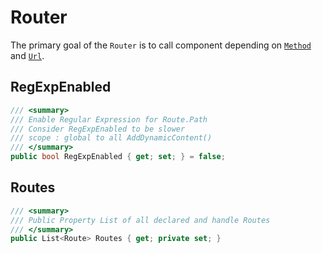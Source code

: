 # Router

The primary goal of the `Router` is to call component depending on [`Method`](./httprequest#method) and [`Url`](./httprequest#url).


## RegExpEnabled

```csharp
/// <summary>
/// Enable Regular Expression for Route.Path
/// Consider RegExpEnabled to be slower
/// scope : global to all AddDynamicContent()
/// </summary>
public bool RegExpEnabled { get; set; } = false;
```


## Routes

```csharp
/// <summary>
/// Public Property List of all declared and handle Routes
/// </summary>
public List<Route> Routes { get; private set; }
```